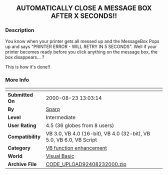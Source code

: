 ﻿<div align="center">

## AUTOMATICALLY CLOSE A MESSAGE BOX AFTER X SECONDS\!\!


</div>

### Description

You know when your printer gets all messed up and the MessageBox Pops up and says "PRINTER ERROR - WILL RETRY IN 5 SECONDS". Well if your printer becomes ready before you click anything on the message box, the box disappears... ?

This is how it's done!!
 
### More Info
 


<span>             |<span>
---                |---
**Submitted On**   |2000-08-23 13:03:14
**By**             |[Sparq](https://github.com/Planet-Source-Code/PSCIndex/blob/master/ByAuthor/sparq.md)
**Level**          |Intermediate
**User Rating**    |4.5 (36 globes from 8 users)
**Compatibility**  |VB 3\.0, VB 4\.0 \(16\-bit\), VB 4\.0 \(32\-bit\), VB 5\.0, VB 6\.0, VB Script
**Category**       |[VB function enhancement](https://github.com/Planet-Source-Code/PSCIndex/blob/master/ByCategory/vb-function-enhancement__1-25.md)
**World**          |[Visual Basic](https://github.com/Planet-Source-Code/PSCIndex/blob/master/ByWorld/visual-basic.md)
**Archive File**   |[CODE\_UPLOAD92408232000\.zip](https://github.com/Planet-Source-Code/sparq-automatically-close-a-message-box-after-x-seconds__1-10938/archive/master.zip)








